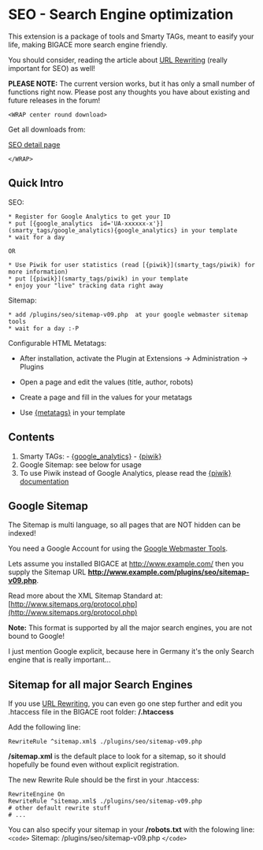 # SEO - Search Engine optimization

This extension is a package of tools and Smarty TAGs, meant to easify your life, making BIGACE more search engine friendly.

You should consider, reading the article about [URL Rewriting](administration/urlrewriting) (really important for SEO) as well!

**__PLEASE NOTE:__**
The current version works, but it has only a small number of functions right now. Please post any thoughts you have about existing and future releases in the forum!


`<WRAP center round download>`

Get all downloads from:

[SEO detail page](http://www.bigace.de/plugins/detail/28-SEO)

`</WRAP>`

## Quick Intro

SEO:

    * Register for Google Analytics to get your ID
    * put [{google_analytics  id='UA-xxxxxx-x'}](smarty_tags/google_analytics){google_analytics} in your template
    * wait for a day
 
    OR 

    * Use Piwik for user statistics (read [{piwik}](smarty_tags/piwik) for more information)
    * put [{piwik}](smarty_tags/piwik) in your template
    * enjoy your "live" tracking data right away

Sitemap:

    * add /plugins/seo/sitemap-v09.php  at your google webmaster sitemap tools
    * wait for a day :-P

Configurable HTML Metatags:


*  After installation, activate the Plugin at Extensions -> Administration -> Plugins

*  Open a page and edit the values (title, author, robots)

*  Create a page and fill in the values for your metatags

*  Use [{metatags}](smarty_tags/metatags) in your template

## Contents

 1.  Smarty TAGs: 
    - [{google_analytics}](smarty_tags/google_analytics)
    - [{piwik}](smarty_tags/piwik)
 2.  Google Sitemap: see below for usage 
 3.  To use Piwik instead of Google Analytics, please read the [{piwik} documentation](smarty_tags/piwik)

## Google Sitemap

The Sitemap is multi language, so all pages that are NOT hidden can be indexed!

You need a Google Account for using the [Google Webmaster Tools](http://www.google.com/webmasters/tools).

Lets assume you installed BIGACE at http://www.example.com/ then you supply the Sitemap URL **http://www.example.com/plugins/seo/sitemap-v09.php**.

Read more about the XML Sitemap Standard at: [http://www.sitemaps.org/protocol.php](http://www.sitemaps.org/protocol.php)

__Note:__ This format is supported by all the major search engines, you are not bound to Google!

I just mention Google explicit, because here in Germany it's the only Search engine that is really important...

## Sitemap for all major Search Engines

If you use [URL Rewriting](administration/urlrewriting), you can even go one step further and edit you .htaccess file in the BIGACE root folder: **/.htaccess**

Add the following line:

	
	RewriteRule ^sitemap.xml$ ./plugins/seo/sitemap-v09.php


**/sitemap.xml** is the default place to look for a sitemap, so it should hopefully be found even without explicit registration.

The new Rewrite Rule should be the first in your .htaccess:

	
	RewriteEngine On 
	RewriteRule ^sitemap.xml$ ./plugins/seo/sitemap-v09.php
	# other default rewrite stuff
	# ...


You can also specify your sitemap in your **/robots.txt** with the folowing line:`<code>`
Sitemap: /plugins/seo/sitemap-v09.php
`</code>`

